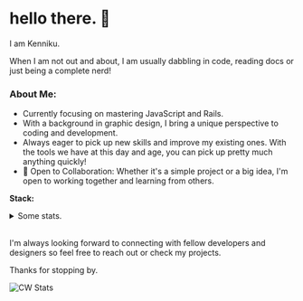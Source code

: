 <link rel="stylesheet" href="https://cdn.jsdelivr.net/gh/devicons/devicon@latest/devicon.min.css">

# hello there. 👋

I am Kenniku.

When I am not out and about, I am usually dabbling in code, reading docs or just being a complete nerd!


### About Me:

- Currently focusing on mastering JavaScript and Rails. 
- With a background in graphic design, I bring a unique perspective to coding and development.
- Always eager to pick up new skills and improve my existing ones. With the tools we have at this day and age, you can pick up pretty much anything quickly!
- 🤝 Open to Collaboration: Whether it's a simple project or a big idea, I'm open to working together and learning from others.

<b>Stack:</b>
<i class="devicon-express-original"></i>
<i class="devicon-react-original"></i>
<i class="devicon-postgresql-plain"></i>
<i class="devicon-nodejs-plain"></i>



<details>
<summary>Some stats.</summary></br>


[![Anurag's GitHub stats](https://github-readme-stats.vercel.app/api?username=knnku&show_icons=true&theme=dracula)](https://github.com/anuraghazra/github-readme-stats)

![CW Stats](https://www.codewars.com/users/knnku/badges/small)

<!-- ![](https://komarev.com/ghpvc/?username=knnku) -->

</details></br>

I'm always looking forward to connecting with fellow developers and designers so feel free to reach out or check my projects.

Thanks for stopping by.




![CW Stats](https://www.codewars.com/users/knnku/badges/small)

<!--
**knnku/knnku** is a ✨ _special_ ✨ repository because its `README.md` (this file) appears on your GitHub profile.

Here are some ideas to get you started:

- 🔭 I’m currently working on 
- 🌱 I’m currently learning ruby, rails, ux and other cool front end stuff
- 👯 I’m looking to collaborate on ...
- 🤔 I’m looking for help with ...
- 💬 Ask me about ...
- 📫 How to reach me: ...
- 😄 Pronouns: ...
- ⚡ Fun fact: ...
-->
